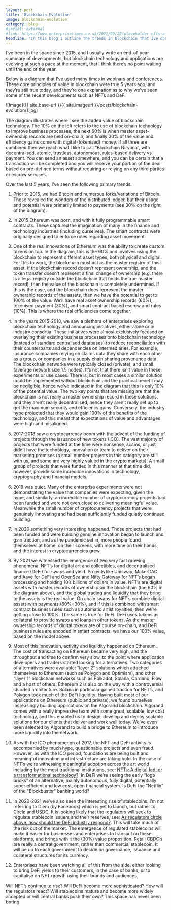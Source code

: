 ```yaml
---
layout: post
title: 'Blockchain Evolution'
image: blockchain-evolution
category: blog
#social: external
#link: https://www.enterprisetimes.co.uk/2021/09/28/placeholder-nfts-a-digital-fad-or-a-transformational-technology/
headline: 'In this blog I outline the trends in blockchain that Ive observed over the last 5 years'
---
```


I’ve been in the space since 2015, and I usually write an end-of-year summary of developments, but blockchain technology and applications are evolving at such a pace at the moment, that I think there’s no point waiting until the end of the year.

Below is a diagram that I’ve used many times in webinars and conferences. These core principles of value in blockchain were true 5 years ago, and they’re still true today, and they’re one explanation as to why we’ve seen some of the recent developments such as NFTs and DeFi

![Image]({{ site.base-url }}{{ site.imageurl }}/posts/blockchain-evolution/1.jpg)

The diagram illustrates where I see the added value of blockchain technology. The 10% on the left refers to the use of blockchain technology to improve business processes, the next 60% is when master asset-ownership records are held on-chain, and finally 30% of the value and efficiency gains come with digital (tokenised) money. If all three are combined then we reach what I like to call “Blockchain Nirvana”, with decentralised, atomic, trustless, autonomous, rules-based delivery vs payment. You can send an asset somewhere, and you can be certain that a transaction will be completed and you will receive your portion of the deal based on pre-defined terms without requiring or relying on any third parties or escrow services.

Over the last 5 years, I’ve seen the following primary trends:

1.	Prior to 2015, we had Bitcoin and numerous forks/variations of Bitcoin. These revealed the wonders of the distributed ledger, but their usage and potential were primarily limited to payments (see 30% on the right of the diagram).
  
2.	In 2015 Ethereum was born, and with it fully programmable smart contracts. These captured the imagination of many in the finance and technology industries (including ourselves). The smart contracts were originally designed to enforce rules regarding asset movement.  

3.	One of the real innovations of Ethereum was the ability to create custom tokens on top. In the diagram, this is the 60% and involves using the blockchain to represent different asset types, both physical and digital. For this to work, the blockchain must act as the master registry of this asset. If the blockchain record doesn’t represent ownership, and the token transfer doesn’t represent a final change of ownership (e.g. there is a legal registry outside the blockchain that holds the true master record), then the value of the blockchain is completely undermined. If this is the case, and the blockchain does represent the master ownership records of the assets, then we have the potential to get to 100% of the value. We’ll have real asset ownership records (60%), tokenised payment (30%), and smart contract based escrow and rules (10%). This is where the real efficiencies come together.  

4.	In the years 2015-2018, we saw a plethora of enterprises exploring blockchain technology and announcing initiatives, either alone or in industry consortia. These initiatives were almost exclusively focused on overlaying their existing business processes onto blockchain technology (instead of standard centralised databases) to reduce reconciliation with their counterparts and dependencies on intermediaries. For example, insurance companies relying on claims data they share with each other as a group, or companies in a supply chain sharing provenance data. The blockchain networks were typically closed (private), and small (average network size 1.5 nodes). It’s not that there isn’t value in these experiments or use cases. There is, but in most cases a similar solution could be implemented without blockchain and the practical benefit may be negligible, hence we’ve indicated in the diagram that this is only 10% of the potential value. The two key points that are missing are that the blockchain is not really a master ownership record in these solutions, and they aren’t really decentralised, hence they aren’t really set up to get the maximum security and efficiency gains. Conversely, the industry hype projected that they would gain 100% of the benefits of the technology, and this meant that expectations of value and advantages were high and misaligned.  

5.	2017-2018 saw a cryptocurrency boom with the advent of the funding of projects through the issuance of new tokens (ICO). The vast majority of projects that were funded at the time were nonsense, scams, or just didn’t have the technology, innovation or team to deliver on their marketing promises (a small number projects in this category are still with us, and some are very highly valued in the crypto markets). A small group of projects that were funded in this manner at that time did, however, provide some incredible innovations in technology, cryptography and financial models.  

6.	2019 was quiet. Many of the enterprise experiments were not demonstrating the value that companies were expecting, given the hype, and similarly, an incredible number of cryptocurrency projects had been funded and were not even close to delivering meaningful value. Meanwhile the small number of cryptocurrency projects that were genuinely innovating and had been sufficiently funded quietly continued building.

7.	In 2020 something very interesting happened. Those projects that had been funded and were building genuine innovation began to launch and gain traction, and as the pandemic set in, more people found themselves at home, on their screens, with more time on their hands, and the interest in cryptocurrencies grew.  

8.	By 2021 we witnessed the emergence of two very fast growing phenomena. NFT’s for digital art and collectibles, and decentralised finance (DeFi) for swaps and yield. Projects like Uniswap, MakerDAO and Aave for DeFi and OpenSea and Nifty Gateway for NFT’s began processing and holding 10’s billions of dollars in value. NFT’s are digital assets with master records of ownership on the blockchain (the 60% in the diagram above), and the global trading and liquidity that they bring to the assets is the real value. On chain swaps for NFT’s combine digital assets with payments (60%+30%), and if this is combined with smart contract business rules such as automatic artist royalties, then we’re getting close to 100%. The same is true for DeFi. DeFi uses tokens as collateral to provide swaps and loans in other tokens. As the master ownership records of digital tokens are of course on-chain, and DeFi business rules are encoded in smart contracts, we have our 100% value, based on the model above.

9.	Most of this innovation, activity and liquidity happened on Ethereum. The cost of transacting on Ethereum became very high, and the throughput and time to confirm very slow, to the point where application developers and traders started looking for alternatives. Two categories of alternatives were available: “layer 2” solutions which attached themselves to Ethereum (such as Polygon and Optimism), and other “layer 1” blockchain networks such as Polkadot, Solana, Cardano, Flow and a host of others. Ethereum 2 is also on the way with a controversial sharded architecture. Solana in particular gained traction for NFT’s, and Polygon took much of the DeFi liquidity. Having built most of our applications on Ethereum (public and private), we found ourselves increasingly building applications on the Algorand blockchain. Algorand comes with a really impressive team with some great, scalable, low cost technology, and this enabled us to design, develop and deploy scalable solutions for our clients that deliver and work well today. We’ve even been selected by Algorand to build a bridge to Ethereum to introduce more liquidity into the network.  

10.	As with the ICO phenomenon of 2017, the NFT and DeFi activity is accompanied by much hype, questionable projects and even fraud. However, as with the ICO period, foundations are being built and meaningful innovation and infrastructure are taking hold. In the case of NFT’s we’re witnessing meaningful adoption across the art world including by the most traditional institutions, see: [NFTs: A digital fad, or a transformational technology?](https://www.enterprisetimes.co.uk/2021/09/28/placeholder-nfts-a-digital-fad-or-a-transformational-technology/). In DeFi we’re seeing the early “logo bricks” of an alternative, mainly autonomous, fully digital, potentially super efficient and low cost, open financial system. Is DeFi the "Netflix" of the "Blockbuster" banking world?

11.	In 2020-2021 we’ve also seen the interesting rise of stablecoins. I’m not referring to Diem (by Facebook) which is yet to launch, but rather to Circle and USDC. It is looking likely that the regulators will seek to regulate stablecoin issuers and their reserves, see: [As regulators circle above, how should the DeFi industry respond?](https://forkast.news/how-defi-industry-should-respond-to-regulators/). This will take much of the risk out of the market. The emergence of regulated stablecoins will make it easier for businesses and enterprises to transact on these platforms, and brings with it the (30%) value proposition. Retail CBDC’s are really a central government, rather than commercial stablecoin. It will be up to each government to decide on governance, issuance and collateral structures for its currency.  

12.	Enterprises have been watching all of this from the side, either looking to bring DeFi yields to their customers, in the case of banks, or to capitalise on NFT growth using their brands and audiences.  

Will NFT’s continue to rise? Will DeFi become more sophisticated? How will the regulators react? Will stablecoins mature and become more widely accepted or will central banks push their own? This space has never been boring. 
